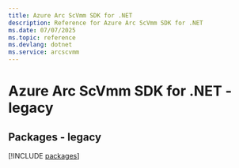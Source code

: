 ```yaml
---
title: Azure Arc ScVmm SDK for .NET
description: Reference for Azure Arc ScVmm SDK for .NET
ms.date: 07/07/2025
ms.topic: reference
ms.devlang: dotnet
ms.service: arcscvmm
---
```

# Azure Arc ScVmm SDK for .NET - legacy
## Packages - legacy
[!INCLUDE [packages](arc-scvmm-index.md)]